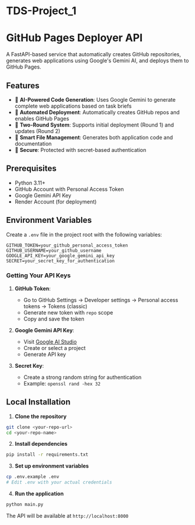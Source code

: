 # TDS-Project_1
# GitHub Pages Deployer API

A FastAPI-based service that automatically creates GitHub repositories, generates web applications using Google's Gemini AI, and deploys them to GitHub Pages.

## Features

- 🤖 **AI-Powered Code Generation**: Uses Google Gemini to generate complete web applications based on task briefs
- 🚀 **Automated Deployment**: Automatically creates GitHub repos and enables GitHub Pages
- 🔄 **Two-Round System**: Supports initial deployment (Round 1) and updates (Round 2)
- 📝 **Smart File Management**: Generates both application code and documentation
- 🔐 **Secure**: Protected with secret-based authentication

## Prerequisites

- Python 3.11+
- GitHub Account with Personal Access Token
- Google Gemini API Key
- Render Account (for deployment)

## Environment Variables

Create a `.env` file in the project root with the following variables:

```env
GITHUB_TOKEN=your_github_personal_access_token
GITHUB_USERNAME=your_github_username
GOOGLE_API_KEY=your_google_gemini_api_key
SECRET=your_secret_key_for_authentication
```

### Getting Your API Keys

1. **GitHub Token**: 
   - Go to GitHub Settings → Developer settings → Personal access tokens → Tokens (classic)
   - Generate new token with `repo` scope
   - Copy and save the token

2. **Google Gemini API Key**:
   - Visit [Google AI Studio](https://makersuite.google.com/app/apikey)
   - Create or select a project
   - Generate API key

3. **Secret Key**: 
   - Create a strong random string for authentication
   - Example: `openssl rand -hex 32`

## Local Installation

1. **Clone the repository**
```bash
git clone <your-repo-url>
cd <your-repo-name>
```

2. **Install dependencies**
```bash
pip install -r requirements.txt
```

3. **Set up environment variables**
```bash
cp .env.example .env
# Edit .env with your actual credentials
```

4. **Run the application**
```bash
python main.py
```

The API will be available at `http://localhost:8000`


